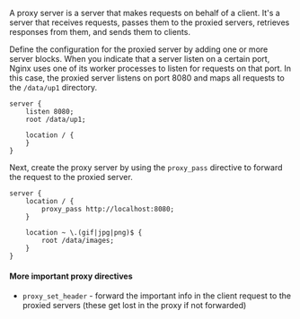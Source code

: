 A proxy server is a server that makes requests on behalf of a client. It's a server that receives requests, passes them to the proxied servers, retrieves responses from them, and sends them to clients.

Define the configuration for the proxied server by adding one or more server blocks. When you indicate that a server listen on a certain port, Nginx uses one of its worker processes to listen for requests on that port. In this case, the proxied server listens on port 8080 and maps all requests to the `/data/up1` directory.
```nginx
server {
	listen 8080;
	root /data/up1;

	location / {
	}
}
```

Next, create the proxy server by using the `proxy_pass` directive to forward the request to the proxied server.
```nginx
server {
	location / {
		proxy_pass http://localhost:8080;
	}

	location ~ \.(gif|jpg|png)$ {
		root /data/images;
	}
}
```

#### More important proxy directives
- `proxy_set_header` - forward the important info in the client request to the proxied servers (these get lost in the proxy if not forwarded) 

